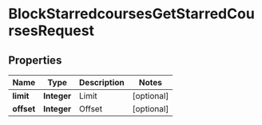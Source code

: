 

# BlockStarredcoursesGetStarredCoursesRequest


## Properties

| Name | Type | Description | Notes |
|------------ | ------------- | ------------- | -------------|
|**limit** | **Integer** | Limit |  [optional] |
|**offset** | **Integer** | Offset |  [optional] |



